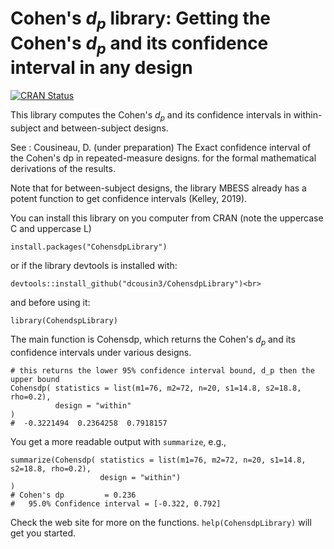 # Cohen's $d_p$ library: Getting the Cohen's $d_p$ and its confidence interval in any design

<!-- badges: start -->
[![CRAN Status](https://www.r-pkg.org/badges/version/CohensdpLibrary)](https://cran.r-project.org/package=CohensdpLibrary)
<!-- badges: end -->

This library computes the Cohen's $d_p$ and its confidence intervals in within-subject and between-subject designs.

See :
Cousineau, D. (under preparation) The Exact confidence interval of the Cohen's dp in repeated-measure designs.
for the formal mathematical derivations of the results.

Note that for between-subject designs, the library MBESS already has a potent function to get confidence intervals (Kelley, 2019).

You can install this library on you computer from CRAN (note the uppercase C and uppercase L)
```{r}
install.packages("CohensdpLibrary")
```

or if the library devtools is installed with:
```{r}
devtools::install_github("dcousin3/CohensdpLibrary")<br>
```

and before using it:
```{r}
library(CohendspLibrary)
```

The main function is Cohensdp, which returns the Cohen's $d_p$ and its 
confidence intervals under various designs.

```{r}
# this returns the lower 95% confidence interval bound, d_p then the upper bound
Cohensdp( statistics = list(m1=76, m2=72, n=20, s1=14.8, s2=18.8, rho=0.2),
          design = "within"
)
#  -0.3221494  0.2364258  0.7918157
```

You get a more readable output with ``summarize``, e.g.,

```{r}
summarize(Cohensdp( statistics = list(m1=76, m2=72, n=20, s1=14.8, s2=18.8, rho=0.2),
                    design = "within")
)
# Cohen's dp         = 0.236
#   95.0% Confidence interval = [-0.322, 0.792]
```

Check the web site for more on the functions.
 ``help(CohensdpLibrary)`` will get you started.


